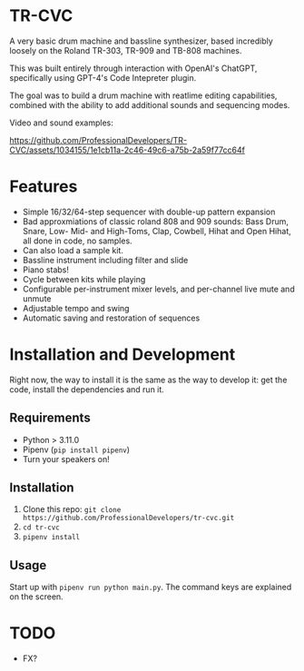 # TR-CVC

A very basic drum machine and bassline synthesizer, based incredibly loosely on the Roland TR-303, TR-909 and TB-808 machines.

This was built entirely through interaction with OpenAI's ChatGPT, specifically using GPT-4's Code Intepreter plugin.

The goal was to build a drum machine with reatlime editing capabilities, combined with the ability to add additional sounds and sequencing modes.

Video and sound examples:

<https://github.com/ProfessionalDevelopers/TR-CVC/assets/1034155/1e1cb11a-2c46-49c6-a75b-2a59f77cc64f>

# Features

- Simple 16/32/64-step sequencer with double-up pattern expansion
- Bad approxmiations of classic roland 808 and 909 sounds: Bass Drum, Snare, Low- Mid- and High-Toms, Clap, Cowbell, Hihat and Open Hihat, all done in code, no samples.
- Can also load a sample kit.
- Bassline instrument including filter and slide
- Piano stabs! 
- Cycle between kits while playing
- Configurable per-instrument mixer levels, and per-channel live mute and unmute
- Adjustable tempo and swing
- Automatic saving and restoration of sequences

# Installation and Development

Right now, the way to install it is the same as the way to develop it: get the code, install the dependencies and run it.

## Requirements

- Python > 3.11.0
- Pipenv (`pip install pipenv`)
- Turn your speakers on!

## Installation

1. Clone this repo: `git clone https://github.com/ProfessionalDevelopers/tr-cvc.git`
1. `cd tr-cvc`
1. `pipenv install`

## Usage

Start up with `pipenv run python main.py`. The command keys are explained on the screen.

# TODO

- FX?
